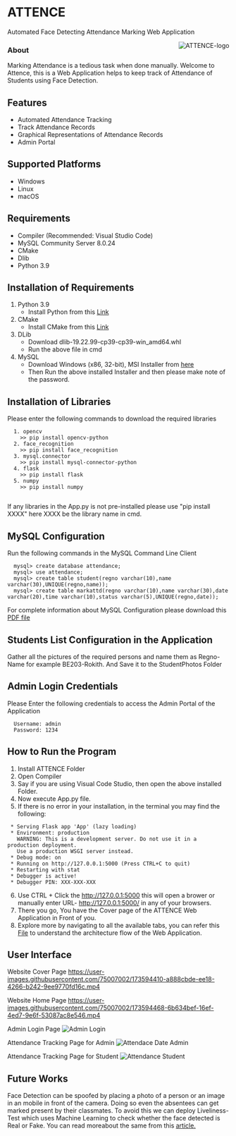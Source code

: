 # ATTENCE
Automated Face Detecting Attendance Marking Web Application
                        
<img align="right"  alt="ATTENCE-logo" src="https://user-images.githubusercontent.com/75007002/173594644-d01ad716-c98f-47bf-83fa-38af22a9abb2.png">                        
                                                                                                                                          
### About

Marking Attendance is a tedious task when done manually. Welcome to Attence, this is a Web Application helps to keep track of Attendance of Students using Face Detection. 

## Features
* Automated Attendance Tracking
* Track Attendance Records
* Graphical Representations of Attendance Records
* Admin Portal

## Supported Platforms
* Windows
* Linux
* macOS

## Requirements
* Compiler (Recommended: Visual Studio Code)
* MySQL Community Server 8.0.24
* CMake
* Dlib
* Python 3.9

## Installation of Requirements
1. Python 3.9
   * Install Python from this [Link](https://www.python.org/downloads/release/python-396/)
2. CMake
   * Install CMake from this [Link](https://cmake.org/download/)
3. DLib
   * Download dlib-19.22.99-cp39-cp39-win_amd64.whl
   * Run the above file in cmd
4. MySQL
   * Download Windows (x86, 32-bit), MSI Installer from [here](https://downloads.mysql.com/archives/installer/)
   * Then Run the above installed Installer and then please make note of the password.

## Installation of Libraries
Please enter the following commands to download the required libraries
```
  1. opencv
    >> pip install opencv-python
  2. face_recognition
    >> pip install face_recognition
  3. mysql.connector
    >> pip install mysql-connector-python
  4. flask
    >> pip install flask
  5. numpy
    >> pip install numpy
  
```
If any libraries in the App.py is not pre-installed please use "pip install XXXX" here XXXX be the library name in cmd.

## MySQL Configuration
Run the following commands in the MySQL Command Line Client
```
  mysql> create database attendance;
  mysql> use attendance;
  mysql> create table student(regno varchar(10),name varchar(30),UNIQUE(regno,name));
  mysql> create table markattd(regno varchar(10),name varchar(30),date varchar(20),time varchar(10),status varchar(5),UNIQUE(regno,date));
```
For complete information about MySQL Configuration please download this [PDF file](https://drive.google.com/file/d/1mx0s8rqFPvdBk5GFXLMuXOAWUlSJhwIg/view)

## Students List Configuration in the Application
Gather all the pictures of the required persons and name them as Regno-Name for example BE203-Rokith. And Save it to the StudentPhotos Folder

## Admin Login Credentials
Please Enter the following credentials to access the Admin Portal of the Application
```
  Username: admin
  Password: 1234
```

## How to Run the Program
1. Install ATTENCE Folder
2. Open Compiler
3. Say if you are using Visual Code Studio, then open the above installed Folder.
4. Now execute App.py file.
5. If there is no error in your installation, in the terminal you may find the following:
```
 * Serving Flask app 'App' (lazy loading)
 * Environment: production
   WARNING: This is a development server. Do not use it in a production deployment.
   Use a production WSGI server instead.
 * Debug mode: on
 * Running on http://127.0.0.1:5000 (Press CTRL+C to quit)
 * Restarting with stat
 * Debugger is active!
 * Debugger PIN: XXX-XXX-XXX
```
6. Use CTRL + Click the http://127.0.0.1:5000 this will open a brower or manually enter URL- http://127.0.0.1:5000/ in any of your browsers.
7. There you go, You have the Cover page of the ATTENCE Web Application in Front of you.
8. Explore more by navigating to all the available tabs, you can refer this [File](https://drive.google.com/file/d/1YmPsIJM3PCbtMz4i9zIwpm-vNDWGnlp0/view) to understand the architecture flow of the Web Application.

## User Interface

Website Cover Page
https://user-images.githubusercontent.com/75007002/173594410-a888cbde-ee18-4266-b242-9ee9770fd16c.mp4

Website Home Page
https://user-images.githubusercontent.com/75007002/173594468-6b634bef-16ef-4ed7-9e6f-53087ac8e546.mp4

Admin Login Page
![Admin Login](https://user-images.githubusercontent.com/75007002/173593402-c1d2b9a6-259c-47d3-b4d6-8f7a6b19aef4.png)

Attendance Tracking Page for Admin
![Attendace Date Admin](https://user-images.githubusercontent.com/75007002/173593664-0688238f-f1c9-42fb-b7de-9abc4ab3d02a.png)

Attendance Tracking Page for Student
![Attendance Student](https://user-images.githubusercontent.com/75007002/173593781-5aab2db6-2793-4544-b862-e83986f9c569.png)

## Future Works
Face Detection can be spoofed by placing a photo of a person or an image in an mobile in front of the camera. Doing so even the absentees can get marked present   by their classmates. To avoid this we can deploy Liveliness-Test which uses Machine Learning to check whether the face detected is Real or Fake. You can read moreabout the same from this [article.](https://pyimagesearch.com/2019/03/11/liveness-detection-with-opencv/)
